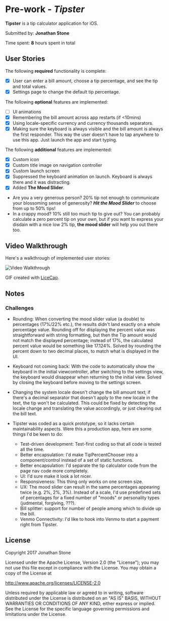 # Pre-work - *Tipster*

**Tipster** is a tip calculator application for iOS.

Submitted by: **Jonathan Stone**

Time spent: **8** hours spent in total

## User Stories

The following **required** functionality is complete:

* [x] User can enter a bill amount, choose a tip percentage, and see the tip and total values.
* [x] Settings page to change the default tip percentage.

The following **optional** features are implemented:
* [ ] UI animations
* [x] Remembering the bill amount across app restarts (if <10mins)
* [x] Using locale-specific currency and currency thousands separators.
* [x] Making sure the keyboard is always visible and the bill amount is always the first responder. This way the user doesn't have to tap anywhere to use this app. Just launch the app and start typing.

The following **additional** features are implemented:
- [x] Custom icon
- [x] Custom title image on navigation controller
- [x] Custom launch screen
- [x] Suppressed the keyboard animation on launch. Keyboard is always there and it was distracting.
- [x] Added **The Mood Slider**. 

* Are you a very generous person? 20% tip not enough to communicate your blossoming sense of generosity?
***Hit the Mood Slider*** to choose from up to 50% tips!
* In a crappy mood? 10% still too much tip to give out? You can probably calculate a zero percent tip on your own, but if you want to express your disdain with a nice low 2% tip, **the mood slider** will help you out there too. 
 

## Video Walkthrough 

Here's a walkthrough of implemented user stories:

<img src='http://i.imgur.com/vIteaGE.gif' title='Video Walkthrough' width='' alt='Video Walkthrough' />

GIF created with [LiceCap](http://www.cockos.com/licecap/).

## Notes

### Challenges
* Rounding: When converting the mood slider value (a double) to percentages (17%/22% etc.), the results didn't land exactly on a whole percentage value. Rounding off for displaying the percent value was straightforward with string formatting, but then the Tip amount would not match the displayed percentage; instead of 17%, the calculated percent value would be something like 17.124%. Solved by rounding the percent down to two decimal places, to match what is displayed in the UI. 
* Keyboard not coming back: With the code to automatically show the keyboard in the initial viewcontroller, after switching to the settings view, the keyboard would disappear when returning to the initial view. Solved by closing the keyboard before moving to the settings screen.
* Changing the system locale doesn't change the bill amount text; if there's a decimal separator that doesn't apply to the new locale in the text, the tip won't be calculated. This could be fixed by detecting the locale change and translating the value accordingly, or just clearing out the bill text.
* Tipster was coded as a quick prototype, so it lacks certain maintainability aspects. Were this a production app, here are some things I'd be keen to do:

    * Test-driven development: Test-first coding so that all code is tested all the time. 
    * Better encapsulation: I'd make TipPercentChooser into a component/control instead of a set of static functions.
    * Better encapsulation: I'd separate the tip calculator code from the page nav code more completely.
    * UI: I'd sure make it look a lot nicer.
    * Responsiveness: This thing only works on one screen size.
    * UX: The mood slider can result in the same percentages appearing twice (e.g. 2%, 2%, 3%). Instead of a scale, I'd use predefined sets of percentages for a fixed number of "moods" or personality types (judmental, forgiving, ???).
    * Bill splitter: support for number of people among which to divide up the bill. 
    * Venmo Connectivity: I'd like to hook into Venmo to start a payment right from Tipster.

## License

Copyright 2017 Jonathan Stone

Licensed under the Apache License, Version 2.0 (the "License");
you may not use this file except in compliance with the License.
You may obtain a copy of the License at

http://www.apache.org/licenses/LICENSE-2.0

Unless required by applicable law or agreed to in writing, software
distributed under the License is distributed on an "AS IS" BASIS,
WITHOUT WARRANTIES OR CONDITIONS OF ANY KIND, either express or implied.
See the License for the specific language governing permissions and
limitations under the License.


